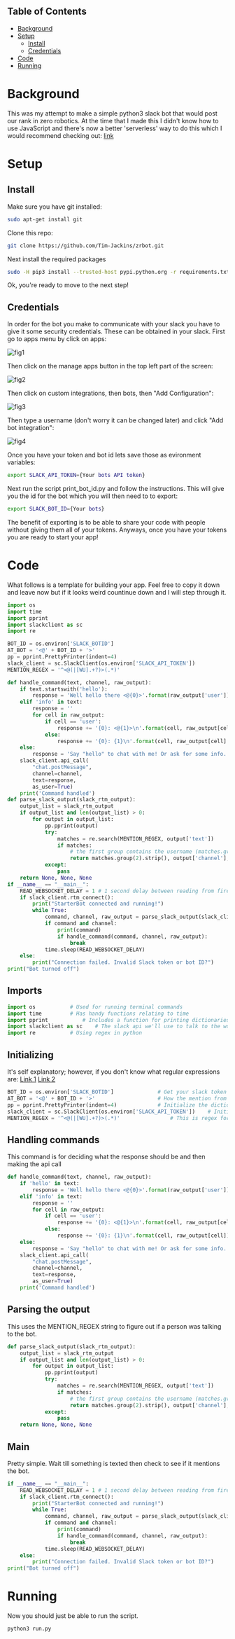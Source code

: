## Table of Contents
- [Background](#background)
- [Setup](#setup)
	- [Install](#install)
	- [Credentials](#credentials)
- [Code](#code)
- [Running](#running)

# Background
This was my attempt to make a simple python3 slack bot that would post our rank in zero robotics. At the time that I made this I didn't know how to use JavaScript and there's now a better 'serverless' way to do this which I would recommend checking out: [link](https://github.com/johnagan/serverless-slackbot)

# Setup
## Install
Make sure you have git installed:
```bash
sudo apt-get install git
```

Clone this repo:
```bash
git clone https://github.com/Tim-Jackins/zrbot.git
```

Next install the required packages
```bash
sudo -H pip3 install --trusted-host pypi.python.org -r requirements.txt
```
Ok, you're ready to move to the next step!

## Credentials

In order for the bot you make to communicate with your slack you have to give it some security credentials. These can be obtained in your slack. First go to apps menu by click on apps:

![fig1](media/slack_home.png)

Then click on the manage apps button in the top left part of the screen:

![fig2](media/manage_apps.png)

Then click on custom integrations, then bots, then "Add Configuration":

![fig3](media/integrations.png)

Then type a username (don't worry it can be changed later) and click "Add bot integration": 

![fig4](media/config.png)


Once you have your token and bot id lets save those as evironment variables:
```bash
export SLACK_API_TOKEN={Your bots API token}
```
Next run the script print_bot_id.py and follow the instructions. This will give you the id for the bot which you will then need to to export:
```bash
export SLACK_BOT_ID={Your bots}
```

The benefit of exporting is to be able to share your code with people without giving them all of your tokens. Anyways, once you have your tokens you are ready to start your app!

# Code

What follows is a template for building your app. Feel free to copy it down and leave now but if it looks weird countinue down and I will step through it.

```python
import os
import time
import pprint
import slackclient as sc
import re

BOT_ID = os.environ['SLACK_BOTID']
AT_BOT = '<@' + BOT_ID + '>'
pp = pprint.PrettyPrinter(indent=4)
slack_client = sc.SlackClient(os.environ['SLACK_API_TOKEN'])
MENTION_REGEX = '^<@(|[WU].+?)>(.*)'

def handle_command(text, channel, raw_output):
	if text.startswith('hello'):
		response = 'Well hello there <@{0}>'.format(raw_output['user']) 
	elif 'info' in text:
		response = ''
		for cell in raw_output:
			if cell == 'user':
				response += '{0}: <@{1}>\n'.format(cell, raw_output[cell])
			else:
				response += '{0}: {1}\n'.format(cell, raw_output[cell].replace('@', ''))
	else:
		response = 'Say "hello" to chat with me! Or ask for some info.'
	slack_client.api_call(
		"chat.postMessage",
		channel=channel,
		text=response,
		as_user=True)
	print('Command handled')
def parse_slack_output(slack_rtm_output):
	output_list = slack_rtm_output
	if output_list and len(output_list) > 0:
		for output in output_list:
			pp.pprint(output)
			try:
				matches = re.search(MENTION_REGEX, output['text'])
				if matches:
					# the first group contains the username (matches.group(1)), the second group contains the remaining message
					return matches.group(2).strip(), output['channel'], output
			except:
				pass
	return None, None, None
if __name__ == "__main__":
	READ_WEBSOCKET_DELAY = 1 # 1 second delay between reading from firehose
	if slack_client.rtm_connect():
		print("StarterBot connected and running!")
		while True:
			command, channel, raw_output = parse_slack_output(slack_client.rtm_read())
			if command and channel:
				print(command)
				if handle_command(command, channel, raw_output):
					break
			time.sleep(READ_WEBSOCKET_DELAY)
	else:
		print("Connection failed. Invalid Slack token or bot ID?")
print("Bot turned off")
```

## Imports
```python
import os			# Used for running terminal commands
import time			# Has handy functions relating to time
import pprint			# Includes a function for printing dictionaries nicely
import slackclient as sc	# The slack api we'll use to talk to the workspace
import re			# Using regex in python
```

## Initializing
It's self explanatory; however, if you don't know what regular expressions are: [Link 1](https://www.regular-expressions.info/) [Link 2](https://regexr.com/)
```python
BOT_ID = os.environ['SLACK_BOTID']				# Get your slack token
AT_BOT = '<@' + BOT_ID + '>'					# How the mention from slack will appear to the bot
pp = pprint.PrettyPrinter(indent=4)				# Initialize the dictionary printer
slack_client = sc.SlackClient(os.environ['SLACK_API_TOKEN'])	# Initialize the slack client
MENTION_REGEX = '^<@(|[WU].+?)>(.*)'				# This is regex for matching slack mentions
```

## Handling commands
This command is for deciding what the response should be and then making the api call
```python
def handle_command(text, channel, raw_output):
	if 'hello' in text:
		response = 'Well hello there <@{0}>'.format(raw_output['user']) 
	elif 'info' in text:
		response = ''
		for cell in raw_output:
			if cell == 'user':
				response += '{0}: <@{1}>\n'.format(cell, raw_output[cell])
			else:
				response += '{0}: {1}\n'.format(cell, raw_output[cell])
	else:
		response = 'Say "hello" to chat with me! Or ask for some info.'
	slack_client.api_call(
		"chat.postMessage",
		channel=channel,
		text=response,
		as_user=True)
	print('Command handled')
```

## Parsing the output
This uses the MENTION_REGEX string to figure out if a person was talking to the bot.
```python
def parse_slack_output(slack_rtm_output):
	output_list = slack_rtm_output
	if output_list and len(output_list) > 0:
		for output in output_list:
			pp.pprint(output)
			try:
				matches = re.search(MENTION_REGEX, output['text'])
				if matches:
					# the first group contains the username (matches.group(1)), the second group contains the remaining message
					return matches.group(2).strip(), output['channel'], output
			except:
				pass
	return None, None, None
```

## Main
Pretty simple. Wait till something is texted then check to see if it mentions the bot.
```python
if __name__ == "__main__":
	READ_WEBSOCKET_DELAY = 1 # 1 second delay between reading from firehose
	if slack_client.rtm_connect():
		print("StarterBot connected and running!")
		while True:
			command, channel, raw_output = parse_slack_output(slack_client.rtm_read())
			if command and channel:
				print(command)
				if handle_command(command, channel, raw_output):
					break
			time.sleep(READ_WEBSOCKET_DELAY)
	else:
		print("Connection failed. Invalid Slack token or bot ID?")
print("Bot turned off")
```

# Running
Now you should just be able to run the script.
```bash
python3 run.py
```